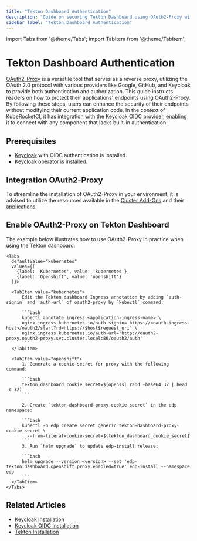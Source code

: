 ```yaml
---
title: "Tekton Dashboard Authentication"
description: "Guide on securing Tekton Dashboard using OAuth2-Proxy with Keycloak OIDC provider, enhancing endpoint security within KubeRocketCI."
sidebar_label: "Tekton Dashboard Authentication"
---
```

<!-- markdownlint-disable MD025 -->

import Tabs from '@theme/Tabs';
import TabItem from '@theme/TabItem';

# Tekton Dashboard Authentication

<head>
  <link rel="canonical" href="https://docs.kuberocketci.io/docs/operator-guide/auth/oauth2-proxy" />
</head>

[OAuth2-Proxy](https://oauth2-proxy.github.io/oauth2-proxy/) is a versatile tool that serves as a reverse proxy, utilizing the OAuth 2.0 protocol with various providers like Google, GitHub, and Keycloak to provide both authentication and authorization. This guide instructs readers on how to protect their applications' endpoints using OAuth2-Proxy. By following these steps, users can enhance the security of their endpoints without modifying their current application code. In the context of KubeRocketCI, it has integration with the Keycloak OIDC provider, enabling it to connect with any component that lacks built-in authentication.

## Prerequisites

* [Keycloak](keycloak.md) with OIDC authentication is installed.
* [Keycloak operator](../add-ons-overview.md) is installed.

## Integration OAuth2-Proxy

To streamline the installation of OAuth2-Proxy in your environment, it is advised to utilize the resources available in the [Cluster Add-Ons](https://github.com/epam/edp-cluster-add-ons/tree/main/clusters/core/addons/oauth2-proxy) and their [applications](https://github.com/epam/edp-cluster-add-ons/blob/main/chart/values.yaml#L120).

## Enable OAuth2-Proxy on Tekton Dashboard

The example below illustrates how to use OAuth2-Proxy in practice when using the Tekton dashboard:

    <Tabs
      defaultValue="kubernetes"
      values={[
        {label: 'Kubernetes', value: 'kubernetes'},
        {label: 'Openshift', value: 'openshift'}
      ]}>

      <TabItem value="kubernetes">
          Edit the Tekton dashboard Ingress annotation by adding `auth-signin` and `auth-url` of oauth2-proxy by `kubectl` command:

          ```bash
          kubectl annotate ingress <application-ingress-name> \
          nginx.ingress.kubernetes.io/auth-signin='https://<oauth-ingress-host>/oauth2/start?rd=https://$host$request_uri' \
          nginx.ingress.kubernetes.io/auth-url='http://oauth2-proxy.oauth2-proxy.svc.cluster.local:80/oauth2/auth'
          ```
      </TabItem>

      <TabItem value="openshift">
          1. Generate a cookie-secret for proxy with the following command:

          ```bash
          tekton_dashboard_cookie_secret=$(openssl rand -base64 32 | head -c 32)
          ```

          2. Create `tekton-dashboard-proxy-cookie-secret` in the edp namespace:

          ```bash
          kubectl -n edp create secret generic tekton-dashboard-proxy-cookie-secret \
            --from-literal=cookie-secret=${tekton_dashboard_cookie_secret}
          ```
          3. Run `helm upgrade` to update edp-install release:

          ```bash
          helm upgrade --version <version> --set 'edp-tekton.dashboard.openshift_proxy.enabled=true' edp-install --namespace edp
          ```
      </TabItem>
    </Tabs>

## Related Articles

* [Keycloak Installation](keycloak.md)
* [Keycloak OIDC Installation](configure-keycloak-oidc-eks.md)
* [Tekton Installation](../install-tekton.md)
